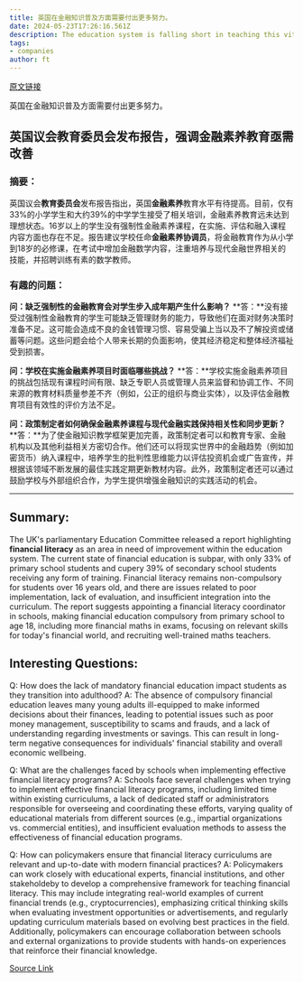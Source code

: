 ```yaml
---
title: 英国在金融知识普及方面需要付出更多努力。
date: 2024-05-23T17:26:16.561Z
description: The education system is falling short in teaching this vital life skill
tags: 
- companies
author: ft
---
```


[原文链接](https://ft.com/content/0a349c13-37a9-4655-8874-59be5812dc2d)

英国在金融知识普及方面需要付出更多努力。

## **英国议会教育委员会**发布报告，强调金融素养教育亟需改善


### 摘要：
英国议会**教育委员会**发布报告指出，英国**金融素养**教育水平有待提高。目前，仅有33%的小学学生和大约39%的中学学生接受了相关培训，金融素养教育远未达到理想状态。16岁以上的学生没有强制性金融素养课程，在实施、评估和融入课程内容方面也存在不足。报告建议学校任命**金融素养协调员**，将金融教育作为从小学到18岁的必修课，在考试中增加金融数学内容，注重培养与现代金融世界相关的技能，并招聘训练有素的数学教师。

### 有趣的问题：

**问：缺乏强制性的金融教育会对学生步入成年期产生什么影响？**
**答：**没有接受过强制性金融教育的学生可能缺乏管理财务的能力，导致他们在面对财务决策时准备不足。这可能会造成不良的金钱管理习惯、容易受骗上当以及不了解投资或储蓄等问题。这些问题会给个人带来长期的负面影响，使其经济稳定和整体经济福祉受到损害。

**问：学校在实施金融素养项目时面临哪些挑战？**
**答：**学校实施金融素养项目的挑战包括现有课程时间有限、缺乏专职人员或管理人员来监督和协调工作、不同来源的教育材料质量参差不齐（例如，公正的组织与商业实体），以及评估金融教育项目有效性的评价方法不足。

**问：政策制定者如何确保金融素养课程与现代金融实践保持相关性和同步更新？**
**答：**为了使金融知识教学框架更加完善，政策制定者可以和教育专家、金融机构以及其他利益相关方密切合作。他们还可以将现实世界中的金融趋势（例如加密货币）纳入课程中，培养学生的批判性思维能力以评估投资机会或广告宣传，并根据该领域不断发展的最佳实践定期更新教材内容。此外，政策制定者还可以通过鼓励学校与外部组织合作，为学生提供增强金融知识的实践活动的机会。

---

## Summary:
The UK's parliamentary Education Committee released a report highlighting **financial literacy** as an area in need of improvement within the education system. The current state of financial education is subpar, with only 33% of primary school students and cupery 39% of secondary school students receiving any form of training. Financial literacy remains non-compulsory for students over 16 years old, and there are issues related to poor implementation, lack of evaluation, and insufficient integration into the curriculum. The report suggests appointing a financial literacy coordinator in schools, making financial education compulsory from primary school to age 18, including more financial maths in exams, focusing on relevant skills for today's financial world, and recruiting well-trained maths teachers.

## Interesting Questions:
Q: How does the lack of mandatory financial education impact students as they transition into adulthood?
A: The absence of compulsory financial education leaves many young adults ill-equipped to make informed decisions about their finances, leading to potential issues such as poor money management, susceptibility to scams and frauds, and a lack of understanding regarding investments or savings. This can result in long-term negative consequences for individuals' financial stability and overall economic wellbeing.

Q: What are the challenges faced by schools when implementing effective financial literacy programs?
A: Schools face several challenges when trying to implement effective financial literacy programs, including limited time within existing curriculums, a lack of dedicated staff or administrators responsible for overseeing and coordinating these efforts, varying quality of educational materials from different sources (e.g., impartial organizations vs. commercial entities), and insufficient evaluation methods to assess the effectiveness of financial education programs.

Q: How can policymakers ensure that financial literacy curriculums are relevant and up-to-date with modern financial practices?
A: Policymakers can work closely with educational experts, financial institutions, and other stakeholdeby to develop a comprehensive framework for teaching financial literacy. This may include integrating real-world examples of current financial trends (e.g., cryptocurrencies), emphasizing critical thinking skills when evaluating investment opportunities or advertisements, and regularly updating curriculum materials based on evolving best practices in the field. Additionally, policymakers can encourage collaboration between schools and external organizations to provide students with hands-on experiences that reinforce their financial knowledge.

[Source Link](https://ft.com/content/0a349c13-37a9-4655-8874-59be5812dc2d)


